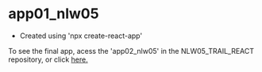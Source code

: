 # app01_nlw05

- Created using 'npx create-react-app'

To see the final app, acess the 'app02_nlw05' in the NLW05_TRAIL_REACT repository, or click [here.](https://github.com/aka-sacci/NLW05_TRAIL_REACT/tree/master/app02_nlw05)


 
